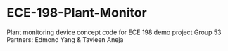 # ECE-198-Plant-Monitor
Plant monitoring device concept code for ECE 198 demo project Group 53 Partners: Edmond Yang & Tavleen Aneja
